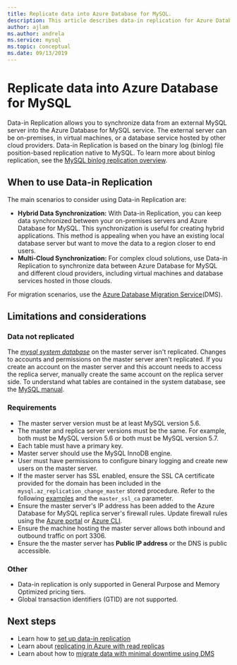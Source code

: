 ```yaml
---
title: Replicate data into Azure Database for MySQL.
description: This article describes data-in replication for Azure Database for MySQL.
author: ajlam
ms.author: andrela
ms.service: mysql
ms.topic: conceptual
ms.date: 09/13/2019
---
```


# Replicate data into Azure Database for MySQL

Data-in Replication allows you to synchronize data from an external MySQL server into the Azure Database for MySQL service. The external server can be on-premises, in virtual machines, or a database service hosted by other cloud providers. Data-in Replication is based on the binary log (binlog) file position-based replication native to MySQL. To learn more about binlog replication, see the [MySQL binlog replication overview](https://dev.mysql.com/doc/refman/5.7/en/binlog-replication-configuration-overview.html). 

## When to use Data-in Replication
The main scenarios to consider using Data-in Replication are:

- **Hybrid Data Synchronization:** With Data-in Replication, you can keep data synchronized between your on-premises servers and Azure Database for MySQL. This synchronization is useful for creating hybrid applications. This method is appealing when you have an existing local database server but want to move the data to a region closer to end users.
- **Multi-Cloud Synchronization:** For complex cloud solutions, use Data-in Replication to synchronize data between Azure Database for MySQL and different cloud providers, including virtual machines and database services hosted in those clouds.
 
For migration scenarios, use the [Azure Database Migration Service](https://azure.microsoft.com/services/database-migration/)(DMS).

## Limitations and considerations

### Data not replicated
The [*mysql system database*](https://dev.mysql.com/doc/refman/5.7/en/system-database.html) on the master server isn't replicated. Changes to accounts and permissions on the master server aren't replicated. If you create an account on the master server and this account needs to access the replica server, manually create the same account on the replica server side. To understand what tables are contained in the system database, see the [MySQL manual](https://dev.mysql.com/doc/refman/5.7/en/system-database.html).

### Requirements
- The master server version must be at least MySQL version 5.6. 
- The master and replica server versions must be the same. For example, both must be MySQL version 5.6 or both must be MySQL version 5.7.
- Each table must have a primary key.
- Master server should use the MySQL InnoDB engine.
- User must have permissions to configure binary logging and create new users on the master server.
- If the master server has SSL enabled, ensure the SSL CA certificate provided for the domain has been included in the `mysql.az_replication_change_master` stored procedure. Refer to the following [examples](https://docs.microsoft.com/azure/mysql/howto-data-in-replication#link-master-and-replica-servers-to-start-data-in-replication) and the `master_ssl_ca` parameter.
- Ensure the master server's IP address has been added to the Azure Database for MySQL replica server's firewall rules. Update firewall rules using the [Azure portal](https://docs.microsoft.com/azure/mysql/howto-manage-firewall-using-portal) or [Azure CLI](https://docs.microsoft.com/azure/mysql/howto-manage-firewall-using-cli).
- Ensure the machine hosting the master server allows both inbound and outbound traffic on port 3306.
- Ensure the the master server has **Public IP address** or the DNS is public accessible.

### Other
- Data-in replication is only supported in General Purpose and Memory Optimized pricing tiers.
- Global transaction identifiers (GTID) are not supported.

## Next steps
- Learn how to [set up data-in replication](howto-data-in-replication.md)
- Learn about [replicating in Azure with read replicas](concepts-read-replicas.md)
- Learn about how to [migrate data with minimal downtime using DMS](howto-migrate-online.md)